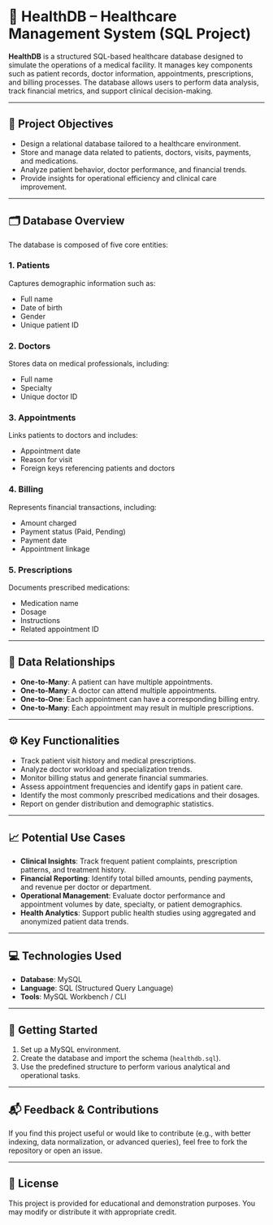 # 🏥 HealthDB – Healthcare Management System (SQL Project)

**HealthDB** is a structured SQL-based healthcare database designed to simulate the operations of a medical facility. It manages key components such as patient records, doctor information, appointments, prescriptions, and billing processes. The database allows users to perform data analysis, track financial metrics, and support clinical decision-making.

---

## 📌 Project Objectives

- Design a relational database tailored to a healthcare environment.
- Store and manage data related to patients, doctors, visits, payments, and medications.
- Analyze patient behavior, doctor performance, and financial trends.
- Provide insights for operational efficiency and clinical care improvement.

---

## 🗂️ Database Overview

The database is composed of five core entities:

### 1. **Patients**
Captures demographic information such as:
- Full name
- Date of birth
- Gender
- Unique patient ID

### 2. **Doctors**
Stores data on medical professionals, including:
- Full name
- Specialty
- Unique doctor ID

### 3. **Appointments**
Links patients to doctors and includes:
- Appointment date
- Reason for visit
- Foreign keys referencing patients and doctors

### 4. **Billing**
Represents financial transactions, including:
- Amount charged
- Payment status (Paid, Pending)
- Payment date
- Appointment linkage

### 5. **Prescriptions**
Documents prescribed medications:
- Medication name
- Dosage
- Instructions
- Related appointment ID

---

## 🔄 Data Relationships

- **One-to-Many**: A patient can have multiple appointments.
- **One-to-Many**: A doctor can attend multiple appointments.
- **One-to-One**: Each appointment can have a corresponding billing entry.
- **One-to-Many**: Each appointment may result in multiple prescriptions.

---

## ⚙️ Key Functionalities

- Track patient visit history and medical prescriptions.
- Analyze doctor workload and specialization trends.
- Monitor billing status and generate financial summaries.
- Assess appointment frequencies and identify gaps in patient care.
- Identify the most commonly prescribed medications and their dosages.
- Report on gender distribution and demographic statistics.

---

## 📈 Potential Use Cases

- **Clinical Insights**: Track frequent patient complaints, prescription patterns, and treatment history.
- **Financial Reporting**: Identify total billed amounts, pending payments, and revenue per doctor or department.
- **Operational Management**: Evaluate doctor performance and appointment volumes by date, specialty, or patient demographics.
- **Health Analytics**: Support public health studies using aggregated and anonymized patient data trends.

---

## 💻 Technologies Used

- **Database**: MySQL
- **Language**: SQL (Structured Query Language)
- **Tools**: MySQL Workbench / CLI

---

## 🚀 Getting Started

1. Set up a MySQL environment.
2. Create the database and import the schema (`healthdb.sql`).
3. Use the predefined structure to perform various analytical and operational tasks.

---

## 📬 Feedback & Contributions

If you find this project useful or would like to contribute (e.g., with better indexing, data normalization, or advanced queries), feel free to fork the repository or open an issue.

---

## 📜 License

This project is provided for educational and demonstration purposes. You may modify or distribute it with appropriate credit.

